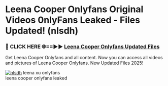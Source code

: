 # Leena Cooper Onlyfans Original Videos 0nlyFans Leaked - Files Updated! (nlsdh)

<h3>🔴 CLICK HERE 🌐==►► <a href="https://tinyurl.com/3hn5wdd3" rel="nofollow">Leena Cooper Onlyfans Updated Files</a></h3>

Get Leena Cooper Onlyfans and all content. Now you can access all videos and pictures of Leena Cooper Onlyfans. New Updated Files 2025!

[![nlsdh](https://i.imgur.com/4HnBqBT.gif)](https://tinyurl.com/3hn5wdd3)
leena xu onlyfans<br>
leena cooper onlyfans leaked